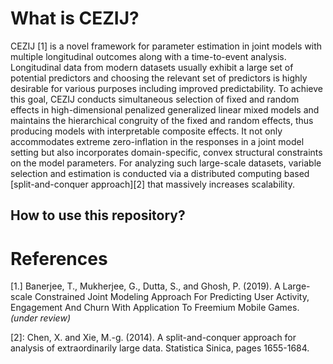 What is CEZIJ?
======
CEZIJ [1] is a novel framework for parameter estimation in joint models with multiple longitudinal outcomes along with a time-to-event analysis. Longitudinal data from modern datasets usually exhibit a large set of potential predictors and choosing the relevant set of predictors is highly desirable for various purposes including improved predictability. To achieve this goal, CEZIJ conducts simultaneous selection of fixed and random effects in high-dimensional penalized generalized linear mixed models and maintains the hierarchical congruity of the fixed and random effects, thus producing models with interpretable composite effects. It not only accommodates extreme zero-inflation in the responses in a joint model setting but also incorporates domain-specific, convex structural constraints on the model parameters. For analyzing such large-scale datasets, variable selection and estimation is conducted via a distributed computing based [split-and-conquer approach][2] that massively increases scalability.

How to use this repository?
----------



References
=======
[1.] Banerjee, T., Mukherjee, G., Dutta, S., and Ghosh, P. (2019). A Large-scale Constrained Joint Modeling Approach For Predicting User Activity, Engagement And Churn With Application To Freemium Mobile Games. _(under review)_     

   [2]: Chen, X. and Xie, M.-g. (2014). A split-and-conquer approach for analysis of extraordinarily large data.
Statistica Sinica, pages 1655-1684.
